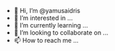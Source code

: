- 👋 Hi, I’m @yamusaidris
- 👀 I’m interested in ...
- 🌱 I’m currently learning ...
- 💞️ I’m looking to collaborate on ...
- 📫 How to reach me ...

<!---
yamusaidris/yamusaidris is a ✨ special ✨ repository because its `README.md` (this file) appears on your GitHub profile.
You can click the Preview link to take a look at your changes.
--->
